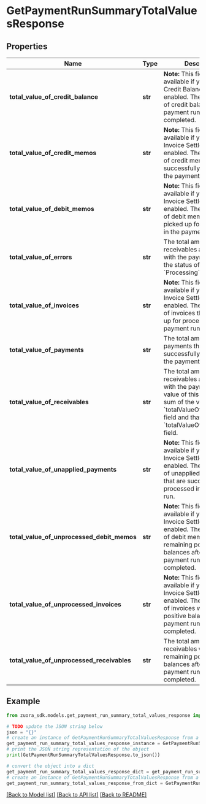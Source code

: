 # GetPaymentRunSummaryTotalValuesResponse


## Properties

Name | Type | Description | Notes
------------ | ------------- | ------------- | -------------
**total_value_of_credit_balance** | **str** | **Note:** This field is only available if you have the Credit Balance feature enabled.  The total amount of credit balance after the payment run is completed.  | [optional] 
**total_value_of_credit_memos** | **str** | **Note:** This field is only available if you have the Invoice Settlement feature enabled.  The total amount of credit memos that are successfully processed in the payment run.  | [optional] 
**total_value_of_debit_memos** | **str** | **Note:** This field is only available if you have the Invoice Settlement feature enabled.  The total amount of debit memos that are picked up for processing in the payment run.  | [optional] 
**total_value_of_errors** | **str** | The total amount of receivables associated with the payments with the status of &#x60;Error&#x60; and &#x60;Processing&#x60;.  | [optional] 
**total_value_of_invoices** | **str** | **Note:** This field is only available if you have the Invoice Settlement feature enabled.  The total amount of invoices that are picked up for processing in the payment run.  | [optional] 
**total_value_of_payments** | **str** | The total amount of payments that are successfully processed in the payment run.  | [optional] 
**total_value_of_receivables** | **str** | The total amount of receivables associated with the payment run.  The value of this field is the sum of the value of the &#x60;totalValueOfInvoices&#x60; field and that of the &#x60;totalValueOfDebitMemos&#x60; field.  | [optional] 
**total_value_of_unapplied_payments** | **str** | **Note:** This field is only available if you have the Invoice Settlement feature enabled.  The total amount of unapplied payments that are successfully processed in the payment run.  | [optional] 
**total_value_of_unprocessed_debit_memos** | **str** | **Note:** This field is only available if you have the Invoice Settlement feature enabled.  The total amount of debit memos with remaining positive balances after the payment run is completed.  | [optional] 
**total_value_of_unprocessed_invoices** | **str** | **Note:** This field is only available if you have the Invoice Settlement feature enabled.  The total amount of invoices with remaining positive balances after the payment run is completed.  | [optional] 
**total_value_of_unprocessed_receivables** | **str** | The total amount of receivables with remaining positive balances after the payment run is completed.  | [optional] 

## Example

```python
from zuora_sdk.models.get_payment_run_summary_total_values_response import GetPaymentRunSummaryTotalValuesResponse

# TODO update the JSON string below
json = "{}"
# create an instance of GetPaymentRunSummaryTotalValuesResponse from a JSON string
get_payment_run_summary_total_values_response_instance = GetPaymentRunSummaryTotalValuesResponse.from_json(json)
# print the JSON string representation of the object
print(GetPaymentRunSummaryTotalValuesResponse.to_json())

# convert the object into a dict
get_payment_run_summary_total_values_response_dict = get_payment_run_summary_total_values_response_instance.to_dict()
# create an instance of GetPaymentRunSummaryTotalValuesResponse from a dict
get_payment_run_summary_total_values_response_from_dict = GetPaymentRunSummaryTotalValuesResponse.from_dict(get_payment_run_summary_total_values_response_dict)
```
[[Back to Model list]](../README.md#documentation-for-models) [[Back to API list]](../README.md#documentation-for-api-endpoints) [[Back to README]](../README.md)


